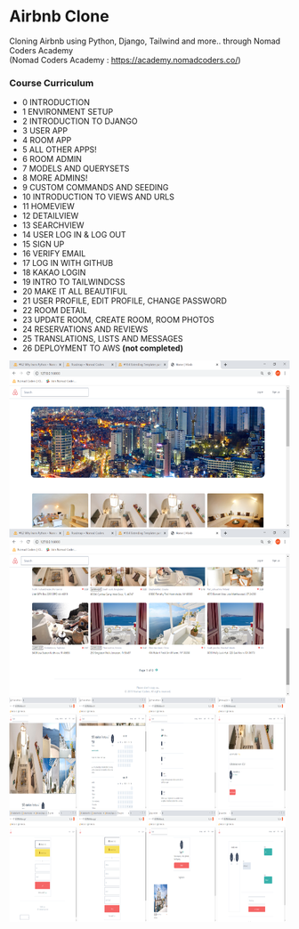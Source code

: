 # Airbnb Clone

Cloning Airbnb using Python, Django, Tailwind and more.. through Nomad Coders Academy <br>
(Nomad Coders Academy : https://academy.nomadcoders.co/)

### Course Curriculum
- 0 INTRODUCTION
- 1 ENVIRONMENT SETUP
- 2 INTRODUCTION TO DJANGO
- 3 USER APP
- 4 ROOM APP
- 5 ALL OTHER APPS!
- 6 ROOM ADMIN
- 7 MODELS AND QUERYSETS
- 8 MORE ADMINS!
- 9 CUSTOM COMMANDS AND SEEDING
- 10 INTRODUCTION TO VIEWS AND URLS
- 11 HOMEVIEW
- 12 DETAILVIEW
- 13 SEARCHVIEW
- 14 USER LOG IN & LOG OUT
- 15 SIGN UP
- 16 VERIFY EMAIL
- 17 LOG IN WITH GITHUB
- 18 KAKAO LOGIN
- 19 INTRO TO TAILWINDCSS
- 20 MAKE IT ALL BEAUTIFUL
- 21 USER PROFILE, EDIT PROFILE, CHANGE PASSWORD
- 22 ROOM DETAIL
- 23 UPDATE ROOM, CREATE ROOM, ROOM PHOTOS
- 24 RESERVATIONS AND REVIEWS
- 25 TRANSLATIONS, LISTS AND MESSAGES
- 26 DEPLOYMENT TO AWS  **(not completed)**
<div>
    <img src="./screenshots/1.png" height="300" width="100%">
    <img src="./screenshots/2.png" height="300" width="100%">
</div>
<div>
    <img src="./screenshots/3.png" width="24%" height="200">
    <img src="./screenshots/4.png" width="24%" height="200">
    <img src="./screenshots/5.png" width="24%" height="200">
    <img src="./screenshots/6.png" width="24%" height="200">
</div>
<div>
    <img src="./screenshots/7.png" width="24%" height="200">
    <img src="./screenshots/8.png" width="24%" height="200">
    <img src="./screenshots/9.png" width="24%" height="200">
    <img src="./screenshots/10.png" width="24%" height="200">
</div>